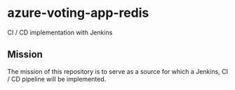 # azure-voting-app-redis
CI / CD implementation with Jenkins

## Mission
The mission of this repository is to serve as a source for which a Jenkins, CI / CD pipeline will be implemented.
